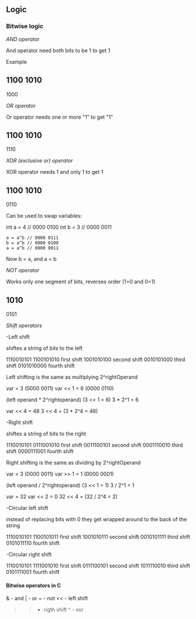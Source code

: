 ## Logic


### Bitwise logic


*AND operator*

And operator need both bits to be 1 to get 1

Example

1100
1010
----
1000


*OR operator*

Or operator needs one or more "1" to get "1"

1100
1010
----
1110

*XOR (exclusive or) operator*

XOR operator needs 1 and only 1 to get 1

1100
1010
----
0110


Can be used to swap variables:

int a = 4 // 0000 0100
int b = 3 // 0000 0011

    a = a^b // 0000 0111
    b = a^b // 0000 0100
    a = a^b // 0000 0011

Now b = a, and a = b

*NOT operator*

Works only one segment of bits, reverses order (1=0 and 0=1)

1010
----
0101


*Shift operators*


-Left shift

shiftes a string of bits to the left

1110010101
1100101010 first shift
1001010100 second shift
0010101000 third shift
0101010000 fourth shift

Left shifting is the same as multiplying 2^rightOperand

var = 3      (0000 0011)
var << 1 = 6 (0000 0110)

(left operand * 2^rightoperand)
(3 << 1 = 6)
3 * 2^1 = 6

var << 4 = 48
3 << 4 = (3 * 2^4 = 48)

-Right shift

shiftes a string of bits to the right

1110010101
0111001010 first shift
0011100101 second shift
0001110010 third shift
0000111001 fourth shift

Right shifting is the same as dividing by 2^rightOperand

var = 3      (0000 0011)
var >> 1 = 1 (0000 0001)

(left operand / 2^rightoperand)
(3 << 1 = 1)
3 / 2^1 = 1

var = 32
var << 2 = 0
32 << 4 = (32 / 2^4 = 2)



-Circular left shift

instead of replacing bits with 0 they get wrapped around to the back of the string

1110010101
1100101011 first shift
1001010111 second shift
0010101111 third shift
0101011110 fourth shift


-Circular right shift

1110010101
1111001010 first shift
0111100101 second shift
1011110010 third shift
0101111001 fourth shift




#### Bitwise operators in C


& - and
| - or
~ - not
<< - left shift
>> - rigth shift
^ - xor












